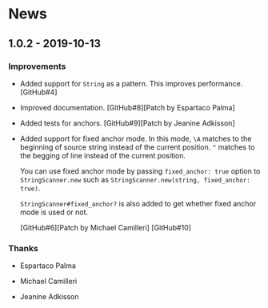 # News

## 1.0.2 - 2019-10-13

### Improvements

  * Added support for `String` as a pattern. This improves performance.
    [GitHub#4]

  * Improved documentation.
    [GitHub#8][Patch by Espartaco Palma]

  * Added tests for anchors.
    [GitHub#9][Patch by Jeanine Adkisson]

  * Added support for fixed anchor mode. In this mode, `\A` matches to
    the beginning of source string instead of the current
    position. `^` matches to the begging of line instead of the
    current position.

    You can use fixed anchor mode by passing `fixed_anchor: true`
    option to `StringScanner.new` such as `StringScanner.new(string,
    fixed_anchor: true)`.

    `StringScanner#fixed_anchor?` is also added to get whether fixed
    anchor mode is used or not.

    [GitHub#6][Patch by Michael Camilleri]
    [GitHub#10]

### Thanks

  * Espartaco Palma

  * Michael Camilleri

  * Jeanine Adkisson
